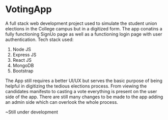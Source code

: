 # VotingApp
A full stack web development project used to simulate the student union elections in the College campus but in a digitized form. 
The app conatins a fully functioning SignUo page as well as a functioning login page with user authentication. Tech stack used: 
1. Node JS
2. Express JS
3. React JS
4. MongoDB
5. Bootstrap
   
The App still requires a better UI/UX but serves the basic purpose of being helpful in digitizing the tedious elections process. From viewing the candidates manifesto to casting a vote everything is present on the user side of the app. There are still many changes to be made to the app adding an admin side which can overlook the whole process. 

~Still under development

